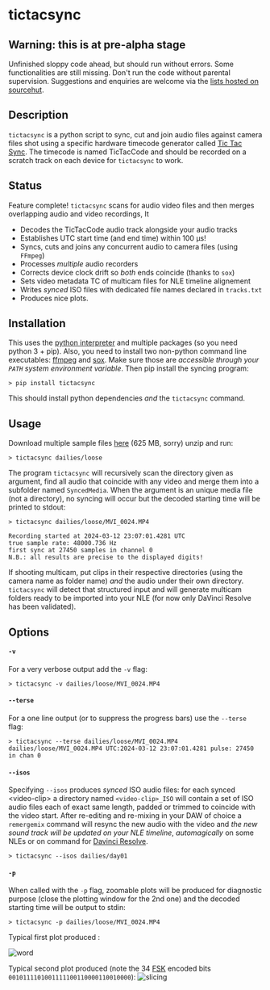 # tictacsync

## Warning: this is at pre-alpha stage

Unfinished sloppy code ahead, but should run without errors. Some functionalities are still missing. Don't run the code without parental supervision. Suggestions and enquiries are welcome via the [lists hosted on sourcehut](https://sr.ht/~proflutz/TicTacSync/lists).

## Description

`tictacsync` is a python script to sync, cut and join audio files against camera files shot using a specific hardware timecode generator
called [Tic Tac Sync](https://tictacsync.org). The timecode is named TicTacCode and should be recorded on a scratch
track on each device for `tictacsync` to work.
## Status

Feature complete! `tictacsync`  scans for audio video files and then merges overlapping audio and video recordings, It

* Decodes the TicTacCode audio track alongside your audio tracks
* Establishes UTC start time (and end time) within 100 μs!
* Syncs, cuts and joins any concurrent audio to camera files (using `FFmpeg`)
* Processes _multiple_ audio recorders
* Corrects device clock drift so _both_ ends coincide (thanks to `sox`)
* Sets video metadata TC of multicam files for NLE timeline alignement
* Writes _synced_ ISO files with dedicated file names declared in `tracks.txt`
* Produces nice plots.


## Installation

This uses the [python interpreter](https://www.python.org/downloads/) and multiple packages (so you need python 3 + pip). Also, you need to install two non-python command line executables: [ffmpeg](https://windowsloop.com/install-ffmpeg-windows-10/) and [sox](https://sourceforge.net/projects/sox/files/). Make sure those are _accessible through your `PATH` system environment variable_.
Then pip install the syncing program:


   	> pip install tictacsync


This should install python dependencies _and_ the `tictacsync` command.
## Usage

Download multiple sample files [here](https://nuage.lutz.quebec/s/nY54nQyxmZbTLti/download/dailies.zip) (625 MB, sorry) unzip and run:

    > tictacsync dailies/loose
The program `tictacsync` will recursively scan the directory given as argument, find all audio that coincide with any video and merge them into a subfolder named `SyncedMedia`. When the argument is an unique media file (not a directory), no syncing will occur but the decoded starting time will be printed to stdout:
	
	> tictacsync dailies/loose/MVI_0024.MP4

	Recording started at 2024-03-12 23:07:01.4281 UTC
	true sample rate: 48000.736 Hz
	first sync at 27450 samples in channel 0
	N.B.: all results are precise to the displayed digits!

If shooting multicam, put clips in their respective directories (using the camera name as folder name) _and_ the audio under their own directory. `tictacsync` will detect that structured input and will generate multicam folders ready to be imported into your NLE (for now only DaVinci Resolve has been validated).

## Options
#### `-v`

For a very verbose output add the `-v` flag:

    > tictacsync -v dailies/loose/MVI_0024.MP4
#### `--terse`
For a one line output (or to suppress the progress bars) use the `--terse` flag:

	> tictacsync --terse dailies/loose/MVI_0024.MP4 
	dailies/loose/MVI_0024.MP4 UTC:2024-03-12 23:07:01.4281 pulse: 27450 in chan 0
#### `--isos`

Specifying `--isos` produces _synced_ ISO audio files: for each synced \<video-clip\> a directory named `<video-clip>_ISO` will contain a set of ISO audio files each of exact same length, padded or trimmed to coincide with the video start. After re-editing and re-mixing in your DAW of choice a `remergemix` command will resync the new audio with the video and _the new sound track will be updated on your NLE timeline_, _automagically_ on some NLEs or on command for [Davinci Resolve](https://www.niwa.nu/dr-scripts/).

	> tictacsync --isos dailies/day01
#### `-p`

When called with the `-p` flag, zoomable plots will be produced for diagnostic purpose (close the plotting window for the 2nd one) and the decoded starting time will be output to stdin:

    > tictacsync -p dailies/loose/MVI_0024.MP4

Typical first plot produced :

![word](https://mamot.fr/system/media_attachments/files/110/279/794/002/305/269/original/0198908c6eb5c592.png)

Typical second plot produced (note the 34 [FSK](https://en.wikipedia.org/wiki/Frequency-shift_keying) encoded bits `0010111101001111100110000110010000`):
![slicing](https://mamot.fr/system/media_attachments/files/110/279/794/021/372/766/original/6ec62bb417115f52.png)


<!-- To run some tests, from top level `git cloned` dir:

    cd tictacsync ; python -m pytest
 Yes, the coverage is low. -->
